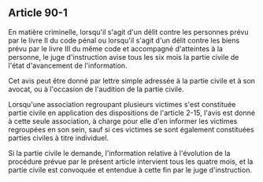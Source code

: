 Article 90-1
----
En matière criminelle, lorsqu'il s'agit d'un délit contre les personnes prévu
par le livre II du code pénal ou lorsqu'il s'agit d'un délit contre les biens
prévu par le livre III du même code et accompagné d'atteintes à la personne, le
juge d'instruction avise tous les six mois la partie civile de l'état
d'avancement de l'information.

Cet avis peut être donné par lettre simple adressée à la partie civile et à son
avocat, ou à l'occasion de l'audition de la partie civile.

Lorsqu'une association regroupant plusieurs victimes s'est constituée partie
civile en application des dispositions de l'article 2-15, l'avis est donné à
cette seule association, à charge pour elle d'en informer les victimes
regroupées en son sein, sauf si ces victimes se sont également constituées
parties civiles à titre individuel.

Si la partie civile le demande, l'information relative à l'évolution de la
procédure prévue par le présent article intervient tous les quatre mois, et la
partie civile est convoquée et entendue à cette fin par le juge d'instruction.
